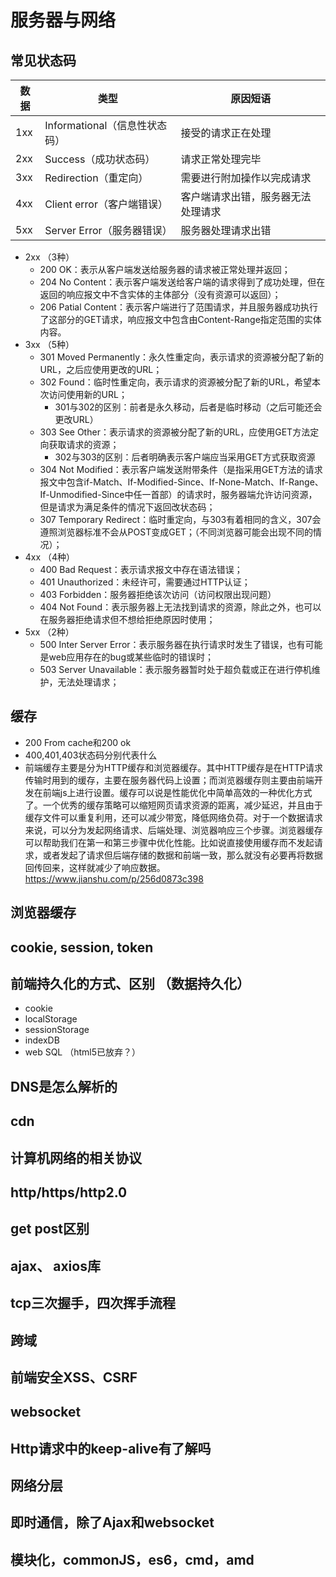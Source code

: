 # 服务器与网络
## 常见状态码
  数据|类型|原因短语
  -|-|-
  1xx	|Informational（信息性状态码）|	接受的请求正在处理
  2xx	|Success（成功状态码）|	请求正常处理完毕
  3xx	|Redirection（重定向）|	需要进行附加操作以完成请求
  4xx	|Client error（客户端错误）|	客户端请求出错，服务器无法处理请求
  5xx	|Server Error（服务器错误）|	服务器处理请求出错

  * 2xx （3种）
    * 200 OK：表示从客户端发送给服务器的请求被正常处理并返回；
    * 204 No Content：表示客户端发送给客户端的请求得到了成功处理，但在返回的响应报文中不含实体的主体部分（没有资源可以返回）；
    * 206 Patial Content：表示客户端进行了范围请求，并且服务器成功执行了这部分的GET请求，响应报文中包含由Content-Range指定范围的实体内容。
  * 3xx （5种）
    * 301 Moved Permanently：永久性重定向，表示请求的资源被分配了新的URL，之后应使用更改的URL；
    * 302 Found：临时性重定向，表示请求的资源被分配了新的URL，希望本次访问使用新的URL；
      * 301与302的区别：前者是永久移动，后者是临时移动（之后可能还会更改URL）
    * 303 See Other：表示请求的资源被分配了新的URL，应使用GET方法定向获取请求的资源；
      * 302与303的区别：后者明确表示客户端应当采用GET方式获取资源
    * 304 Not Modified：表示客户端发送附带条件（是指采用GET方法的请求报文中包含if-Match、If-Modified-Since、If-None-Match、If-Range、If-Unmodified-Since中任一首部）的请求时，服务器端允许访问资源，但是请求为满足条件的情况下返回改状态码；
    * 307 Temporary Redirect：临时重定向，与303有着相同的含义，307会遵照浏览器标准不会从POST变成GET；（不同浏览器可能会出现不同的情况）；
  * 4xx （4种）
    * 400 Bad Request：表示请求报文中存在语法错误；
    * 401 Unauthorized：未经许可，需要通过HTTP认证；
    * 403 Forbidden：服务器拒绝该次访问（访问权限出现问题）
    * 404 Not Found：表示服务器上无法找到请求的资源，除此之外，也可以在服务器拒绝请求但不想给拒绝原因时使用；
  * 5xx （2种）
    * 500 Inter Server Error：表示服务器在执行请求时发生了错误，也有可能是web应用存在的bug或某些临时的错误时；
    * 503 Server Unavailable：表示服务器暂时处于超负载或正在进行停机维护，无法处理请求；
## 缓存
* 200 From cache和200 ok
* 400,401,403状态码分别代表什么
* 前端缓存主要是分为HTTP缓存和浏览器缓存。其中HTTP缓存是在HTTP请求传输时用到的缓存，主要在服务器代码上设置；而浏览器缓存则主要由前端开发在前端js上进行设置。缓存可以说是性能优化中简单高效的一种优化方式了。一个优秀的缓存策略可以缩短网页请求资源的距离，减少延迟，并且由于缓存文件可以重复利用，还可以减少带宽，降低网络负荷。对于一个数据请求来说，可以分为发起网络请求、后端处理、浏览器响应三个步骤。浏览器缓存可以帮助我们在第一和第三步骤中优化性能。比如说直接使用缓存而不发起请求，或者发起了请求但后端存储的数据和前端一致，那么就没有必要再将数据回传回来，这样就减少了响应数据。
https://www.jianshu.com/p/256d0873c398
## 浏览器缓存
## cookie, session, token
## 前端持久化的方式、区别 （数据持久化）
* cookie
* localStorage
* sessionStorage
* indexDB
* web SQL （html5已放弃？）
## DNS是怎么解析的
## cdn
## 计算机网络的相关协议
## http/https/http2.0
## get post区别
## ajax、 axios库
## tcp三次握手，四次挥手流程
## 跨域
## 前端安全XSS、CSRF
## websocket
## Http请求中的keep-alive有了解吗
## 网络分层
## 即时通信，除了Ajax和websocket
## 模块化，commonJS，es6，cmd，amd
